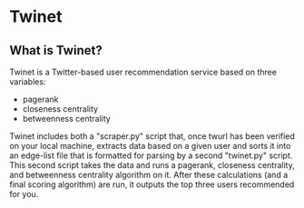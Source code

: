 # Twinet

## What is Twinet?

Twinet is a Twitter-based user recommendation service based on three variables:
- pagerank
- closeness centrality
- betweenness centrality

Twinet includes both a "scraper.py" script that, once twurl has been verified on your local machine, extracts data based on a given user and sorts it into an edge-list file that is formatted for parsing by a second "twinet.py" script. This second script takes the data and runs a pagerank, closeness centrality, and betweenness centrality algorithm on it. After these calculations (and a final scoring algorithm) are run, it outputs the top three users recommended for you.
